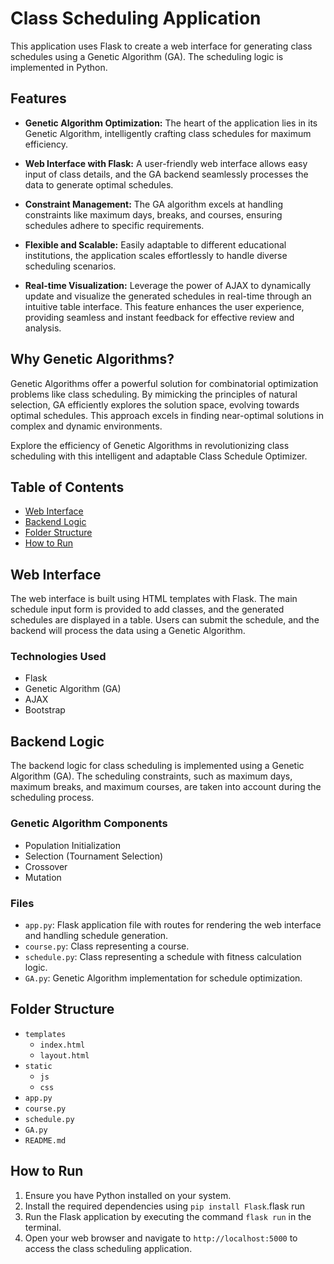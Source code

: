 # Class Scheduling Application

This application uses Flask to create a web interface for generating class schedules using a Genetic Algorithm (GA). The scheduling logic is implemented in Python.

## Features

- **Genetic Algorithm Optimization:** The heart of the application lies in its Genetic Algorithm, intelligently crafting class schedules for maximum efficiency.
- **Web Interface with Flask:** A user-friendly web interface allows easy input of class details, and the GA backend seamlessly processes the data to generate optimal schedules.

- **Constraint Management:** The GA algorithm excels at handling constraints like maximum days, breaks, and courses, ensuring schedules adhere to specific requirements.

- **Flexible and Scalable:** Easily adaptable to different educational institutions, the application scales effortlessly to handle diverse scheduling scenarios.

- **Real-time Visualization:** Leverage the power of AJAX to dynamically update and visualize the generated schedules in real-time through an intuitive table interface. This feature enhances the user experience, providing seamless and instant feedback for effective review and analysis.

## Why Genetic Algorithms?

Genetic Algorithms offer a powerful solution for combinatorial optimization problems like class scheduling. By mimicking the principles of natural selection, GA efficiently explores the solution space, evolving towards optimal schedules. This approach excels in finding near-optimal solutions in complex and dynamic environments.

Explore the efficiency of Genetic Algorithms in revolutionizing class scheduling with this intelligent and adaptable Class Schedule Optimizer.

## Table of Contents

- [Web Interface](#web-interface)
- [Backend Logic](#backend-logic)
- [Folder Structure](#folder-structure)
- [How to Run](#how-to-run)

## Web Interface

The web interface is built using HTML templates with Flask. The main schedule input form is provided to add classes, and the generated schedules are displayed in a table. Users can submit the schedule, and the backend will process the data using a Genetic Algorithm.

### Technologies Used

- Flask
- Genetic Algorithm (GA)
- AJAX
- Bootstrap

## Backend Logic

The backend logic for class scheduling is implemented using a Genetic Algorithm (GA). The scheduling constraints, such as maximum days, maximum breaks, and maximum courses, are taken into account during the scheduling process.

### Genetic Algorithm Components

- Population Initialization
- Selection (Tournament Selection)
- Crossover
- Mutation

### Files

- `app.py`: Flask application file with routes for rendering the web interface and handling schedule generation.
- `course.py`: Class representing a course.
- `schedule.py`: Class representing a schedule with fitness calculation logic.
- `GA.py`: Genetic Algorithm implementation for schedule optimization.

## Folder Structure

- `templates`
  - `index.html`
  - `layout.html`
- `static`
  - `js`
  - `css`
- `app.py`
- `course.py`
- `schedule.py`
- `GA.py`
- `README.md`

## How to Run

1. Ensure you have Python installed on your system.
2. Install the required dependencies using `pip install Flask`.flask run
3. Run the Flask application by executing the command `flask run` in the terminal.
4. Open your web browser and navigate to `http://localhost:5000` to access the class scheduling application.
